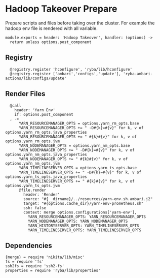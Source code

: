 
# Hadoop Takeover Prepare
Prepare scripts and files before taking over the cluster.
For example the hadoop env file is rendered with all variable.

    module.exports = header: 'Hadoop Takeover', handler: (options) ->
      return unless options.post_component
      
## Registry

      @registry.register 'hconfigure', 'ryba/lib/hconfigure'
      @registry.register ['ambari','configs','update'], 'ryba-ambari-actions/lib/configs/update'

## Render Files

      @call
        header: 'Yarn Env'
        if: options.post_component
      , ->
          YARN_RESOURCEMANAGER_OPTS = options.yarn_rm_opts.base
          YARN_RESOURCEMANAGER_OPTS += " -D#{k}=#{v}" for k, v of options.yarn_rm_opts.java_properties
          YARN_RESOURCEMANAGER_OPTS += " #{k}#{v}" for k, v of options.yarn_rm_opts.jvm
          YARN_NODEMANAGER_OPTS = options.yarn_nm_opts.base
          YARN_NODEMANAGER_OPTS += " -D#{k}=#{v}" for k, v of options.yarn_nm_opts.java_properties
          YARN_NODEMANAGER_OPTS += " #{k}#{v}" for k, v of options.yarn_nm_opts.jvm
          YARN_TIMELINESERVER_OPTS = options.yarn_ts_opts.base
          YARN_TIMELINESERVER_OPTS += " -D#{k}=#{v}" for k, v of options.yarn_ts_opts.java_properties
          YARN_TIMELINESERVER_OPTS += " #{k}#{v}" for k, v of options.yarn_ts_opts.jvm
          @file.render
            header: 'Render'
            source: "#{__dirname}/../resources/yarn-env.sh.ambari.j2"
            target: "#{options.cache_dir}/yarn-env-prometheus.sh"
            ssh: false
            context: merge options.configurations['yarn-env'],
              YARN_RESOURCEMANAGER_OPTS: YARN_RESOURCEMANAGER_OPTS
              YARN_NODEMANAGER_OPTS: YARN_NODEMANAGER_OPTS
              YARN_HISTORYSERVER_OPTS: YARN_TIMELINESERVER_OPTS
              YARN_TIMELINESERVER_OPTS: YARN_TIMELINESERVER_OPTS

## Dependencies

    {merge} = require 'nikita/lib/misc'
    fs = require 'fs'
    ssh2fs = require 'ssh2-fs'
    properties = require 'ryba/lib/properties'
